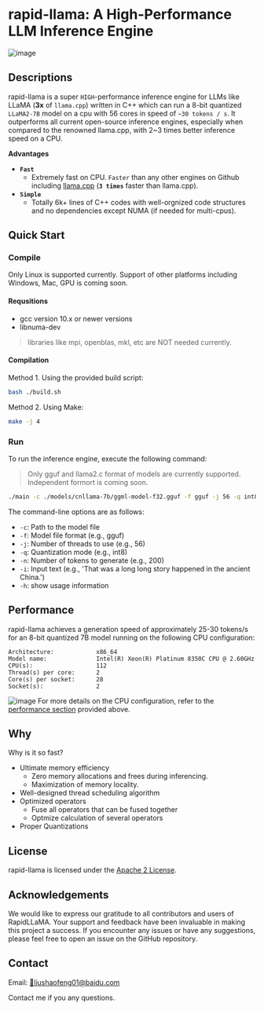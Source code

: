 # rapid-llama: A High-Performance LLM Inference Engine

![image](https://github.com/CoderLSF/rapid-llama/assets/65639063/fc0e63df-b16f-4f6c-a0c6-9d9a018ad39c)


## Descriptions
rapid-llama is a super `HIGH`-performance inference engine for LLMs like LLaMA (**3x** of `llama.cpp`) written in C++ which can run a 8-bit quantized `LLaMA2-7B` model on a cpu with 56 cores in speed of `~30 tokens / s`. It outperforms all current open-source inference engines, especially when compared to the renowned llama.cpp, with 2~3 times better inference speed on a CPU.

**Advantages**
- **`Fast`**
   - Extremely fast on CPU. `Faster` than any other engines on Github including [llama.cpp](https://github.com/ggerganov/llama.cpp) (**`3 times`** faster than llama.cpp).
- **`Simple`**
   - Totally 6k+ lines of C++ codes with well-orgnized code structures and no dependencies except NUMA (if needed for multi-cpus).

## Quick Start

### Compile

Only Linux is supported currently. Support of other platforms including Windows, Mac, GPU is coming soon.

#### Requsitions
- gcc version 10.x or newer versions
- libnuma-dev

> libraries like mpi, openblas, mkl, etc are NOT needed currently.

#### Compilation
Method 1. Using the provided build script:
```bash
bash ./build.sh
```

Method 2. Using Make:
```bash
make -j 4
```
### Run
To run the inference engine, execute the following command:
> Only gguf and llama2.c format of models are currently supported. Independent formort is coming soon.
```bash
./main -c ./models/cnllama-7b/ggml-model-f32.gguf -f gguf -j 56 -q int8 -n 200 -i 'That was a long long story happened in the ancient China.'
```

The command-line options are as follows:

- `-c`: Path to the model file
- `-f`: Model file format (e.g., gguf)
- `-j`: Number of threads to use (e.g., 56)
- `-q`: Quantization mode (e.g., int8)
- `-n`: Number of tokens to generate (e.g., 200)
- `-i`: Input text (e.g., 'That was a long long story happened in the ancient China.')
- `-h`: show usage information

## Performance

rapid-llama achieves a generation speed of approximately 25-30 tokens/s for an 8-bit quantized 7B model running on the following CPU configuration:

```text
Architecture:            x86_64
Model name:              Intel(R) Xeon(R) Platinum 8350C CPU @ 2.60GHz
CPU(s):                  112
Thread(s) per core:      2
Core(s) per socket:      28
Socket(s):               2
```
![image](https://github.com/CoderLSF/RapidLLaMA/assets/65639063/d4477fcb-96fb-4b0a-a1fd-30ca583d0aa2)
For more details on the CPU configuration, refer to the [performance section](#performance) provided above.

## Why
Why is it so fast?
- Ultimate memory efficiency
   - Zero memory allocations and frees during inferencing.
   - Maximization of memory locality.
- Well-designed thread scheduling algorithm
- Optimized operators
   - Fuse all operators that can be fused together
   - Optmize calculation of several operators
- Proper Quantizations

## License

rapid-llama is licensed under the [Apache 2 License](LICENSE).

## Acknowledgements

We would like to express our gratitude to all contributors and users of RapidLLaMA. Your support and feedback have been invaluable in making this project a success. If you encounter any issues or have any suggestions, please feel free to open an issue on the GitHub repository.

## Contact
Email: [📩liushaofeng01@baidu.com](topcoderlsf@gmail.com)

Contact me if you any questions.
